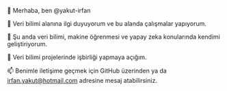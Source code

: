 👋 Merhaba, ben @yakut-irfan

👀 Veri bilimi alanına ilgi duyuyorum ve bu alanda çalışmalar yapıyorum.

🌱 Şu anda veri bilimi, makine öğrenmesi ve yapay zeka konularında kendimi geliştiriyorum.

💞️ Veri bilimi projelerinde işbirliği yapmaya açığım.

📫 Benimle iletişime geçmek için GitHub üzerinden ya da irfan.yakut@hotmail.com adresine mesaj atabilirsiniz.



<!---
yakut-irfan/yakut-irfan is a ✨ special ✨ repository because its `README.md` (this file) appears on your GitHub profile.
You can click the Preview link to take a look at your changes.
--->
